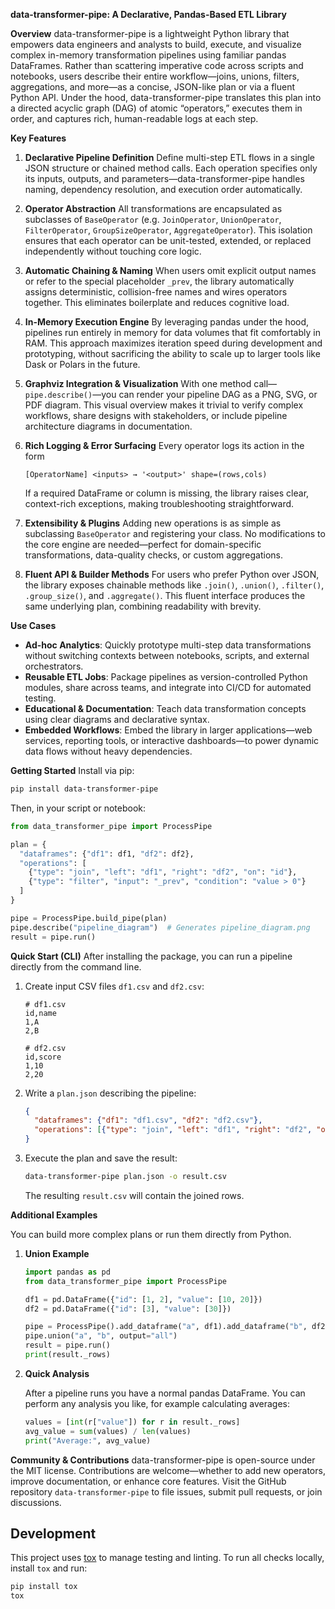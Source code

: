 **data-transformer-pipe: A Declarative, Pandas-Based ETL Library**

**Overview**
data-transformer-pipe is a lightweight Python library that empowers data engineers and analysts to build, execute, and visualize complex in-memory transformation pipelines using familiar pandas DataFrames. Rather than scattering imperative code across scripts and notebooks, users describe their entire workflow—joins, unions, filters, aggregations, and more—as a concise, JSON-like plan or via a fluent Python API. Under the hood, data-transformer-pipe translates this plan into a directed acyclic graph (DAG) of atomic “operators,” executes them in order, and captures rich, human-readable logs at each step.

**Key Features**

1. **Declarative Pipeline Definition**
   Define multi-step ETL flows in a single JSON structure or chained method calls. Each operation specifies only its inputs, outputs, and parameters—data-transformer-pipe handles naming, dependency resolution, and execution order automatically.

2. **Operator Abstraction**
   All transformations are encapsulated as subclasses of `BaseOperator` (e.g. `JoinOperator`, `UnionOperator`, `FilterOperator`, `GroupSizeOperator`, `AggregateOperator`). This isolation ensures that each operator can be unit-tested, extended, or replaced independently without touching core logic.

3. **Automatic Chaining & Naming**
   When users omit explicit output names or refer to the special placeholder `_prev`, the library automatically assigns deterministic, collision-free names and wires operators together. This eliminates boilerplate and reduces cognitive load.

4. **In-Memory Execution Engine**
   By leveraging pandas under the hood, pipelines run entirely in memory for data volumes that fit comfortably in RAM. This approach maximizes iteration speed during development and prototyping, without sacrificing the ability to scale up to larger tools like Dask or Polars in the future.

5. **Graphviz Integration & Visualization**
   With one method call—`pipe.describe()`—you can render your pipeline DAG as a PNG, SVG, or PDF diagram. This visual overview makes it trivial to verify complex workflows, share designs with stakeholders, or include pipeline architecture diagrams in documentation.

6. **Rich Logging & Error Surfacing**
   Every operator logs its action in the form

   ```
   [OperatorName] <inputs> → '<output>' shape=(rows,cols)
   ```

   If a required DataFrame or column is missing, the library raises clear, context-rich exceptions, making troubleshooting straightforward.

7. **Extensibility & Plugins**
   Adding new operations is as simple as subclassing `BaseOperator` and registering your class. No modifications to the core engine are needed—perfect for domain-specific transformations, data-quality checks, or custom aggregations.

8. **Fluent API & Builder Methods**
   For users who prefer Python over JSON, the library exposes chainable methods like `.join()`, `.union()`, `.filter()`, `.group_size()`, and `.aggregate()`. This fluent interface produces the same underlying plan, combining readability with brevity.

**Use Cases**

* **Ad-hoc Analytics**: Quickly prototype multi-step data transformations without switching contexts between notebooks, scripts, and external orchestrators.
* **Reusable ETL Jobs**: Package pipelines as version-controlled Python modules, share across teams, and integrate into CI/CD for automated testing.
* **Educational & Documentation**: Teach data transformation concepts using clear diagrams and declarative syntax.
* **Embedded Workflows**: Embed the library in larger applications—web services, reporting tools, or interactive dashboards—to power dynamic data flows without heavy dependencies.

**Getting Started**
Install via pip:

```bash
pip install data-transformer-pipe
```

Then, in your script or notebook:

```python
from data_transformer_pipe import ProcessPipe

plan = {
  "dataframes": {"df1": df1, "df2": df2},
  "operations": [
    {"type": "join", "left": "df1", "right": "df2", "on": "id"},
    {"type": "filter", "input": "_prev", "condition": "value > 0"}
  ]
}

pipe = ProcessPipe.build_pipe(plan)
pipe.describe("pipeline_diagram")  # Generates pipeline_diagram.png
result = pipe.run()
```

**Quick Start (CLI)**
After installing the package, you can run a pipeline directly from the command line.

1. Create input CSV files `df1.csv` and `df2.csv`:

   ```csv
   # df1.csv
   id,name
   1,A
   2,B
   ```

   ```csv
   # df2.csv
   id,score
   1,10
   2,20
   ```

2. Write a `plan.json` describing the pipeline:

   ```json
   {
     "dataframes": {"df1": "df1.csv", "df2": "df2.csv"},
     "operations": [{"type": "join", "left": "df1", "right": "df2", "on": "id"}]
   }
   ```

3. Execute the plan and save the result:

   ```bash
   data-transformer-pipe plan.json -o result.csv
   ```

   The resulting `result.csv` will contain the joined rows.

**Additional Examples**

You can build more complex plans or run them directly from Python.

1. **Union Example**

   ```python
   import pandas as pd
   from data_transformer_pipe import ProcessPipe

   df1 = pd.DataFrame({"id": [1, 2], "value": [10, 20]})
   df2 = pd.DataFrame({"id": [3], "value": [30]})

   pipe = ProcessPipe().add_dataframe("a", df1).add_dataframe("b", df2)
   pipe.union("a", "b", output="all")
   result = pipe.run()
   print(result._rows)
   ```

2. **Quick Analysis**

   After a pipeline runs you have a normal pandas DataFrame. You can
   perform any analysis you like, for example calculating averages:

   ```python
   values = [int(r["value"]) for r in result._rows]
   avg_value = sum(values) / len(values)
   print("Average:", avg_value)
   ```

**Community & Contributions**
data-transformer-pipe is open-source under the MIT license. Contributions are welcome—whether to add new operators, improve documentation, or enhance core features. Visit the GitHub repository `data-transformer-pipe` to file issues, submit pull requests, or join discussions.

## Development

This project uses [tox](https://tox.wiki) to manage testing and linting. To run
all checks locally, install `tox` and run:

```bash
pip install tox
tox
```
